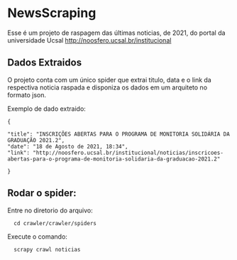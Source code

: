 # NewsScraping 

Esse é um projeto de raspagem das últimas noticias, de 2021, do portal da universidade Ucsal http://noosfero.ucsal.br/institucional


## Dados Extraidos 

O projeto conta com um único spider que extrai titulo, data e o link da respectiva noticia raspada e disponiza os dados em um arquiteto no formato json.

Exemplo de dado extraido:

    {
    
    "title": "INSCRIÇÕES ABERTAS PARA O PROGRAMA DE MONITORIA SOLIDÁRIA DA GRADUAÇÃO 2021.2",
    "date": "18 de Agosto de 2021, 18:34",
    "link": "http://noosfero.ucsal.br/institucional/noticias/inscricoes-abertas-para-o-programa-de-monitoria-solidaria-da-graduacao-2021.2"
    
    }


 ## Rodar o spider:

Entre no diretorio do arquivo: 

      cd crawler/crawler/spiders

Execute o comando: 

      scrapy crawl noticias
